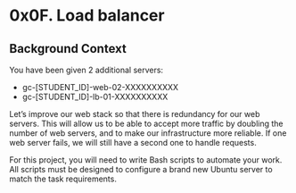 <h1>0x0F. Load balancer</h1>
<h2>Background Context</h2>
<p>You have been given 2 additional servers:</p>
<ul>
<li>gc-[STUDENT_ID]-web-02-XXXXXXXXXX</li>
<li>gc-[STUDENT_ID]-lb-01-XXXXXXXXXX</li>
</ul>
<p>Let’s improve our web stack so that there is redundancy for our web servers. This will allow us to be able to accept more traffic by doubling the number of web servers, and to make our infrastructure more reliable. If one web server fails, we will still have a second one to handle requests.</p>
<p>For this project, you will need to write Bash scripts to automate your work. All scripts must be designed to configure a brand new Ubuntu server to match the task requirements.</p>
